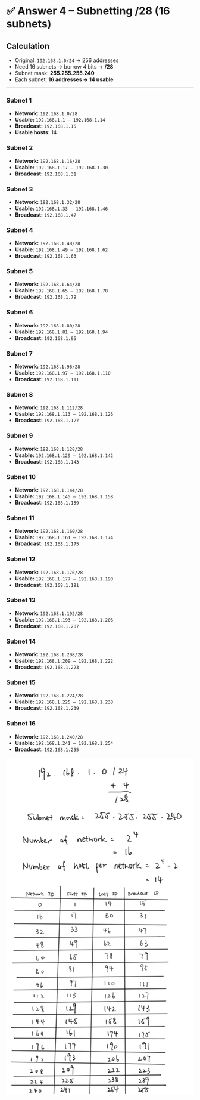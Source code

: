 # ✅ Answer 4 – Subnetting /28 (16 subnets)

## Calculation
- Original: `192.168.1.0/24` → 256 addresses  
- Need 16 subnets → borrow 4 bits → **/28**  
- Subnet mask: **255.255.255.240**  
- Each subnet: **16 addresses → 14 usable**

---

### Subnet 1
- **Network:** `192.168.1.0/28`
- **Usable:** `192.168.1.1 – 192.168.1.14`
- **Broadcast:** `192.168.1.15`
- **Usable hosts:** 14

### Subnet 2
- **Network:** `192.168.1.16/28`
- **Usable:** `192.168.1.17 – 192.168.1.30`
- **Broadcast:** `192.168.1.31`

### Subnet 3
- **Network:** `192.168.1.32/28`
- **Usable:** `192.168.1.33 – 192.168.1.46`
- **Broadcast:** `192.168.1.47`

### Subnet 4
- **Network:** `192.168.1.48/28`
- **Usable:** `192.168.1.49 – 192.168.1.62`
- **Broadcast:** `192.168.1.63`

### Subnet 5
- **Network:** `192.168.1.64/28`
- **Usable:** `192.168.1.65 – 192.168.1.78`
- **Broadcast:** `192.168.1.79`

### Subnet 6
- **Network:** `192.168.1.80/28`
- **Usable:** `192.168.1.81 – 192.168.1.94`
- **Broadcast:** `192.168.1.95`

### Subnet 7
- **Network:** `192.168.1.96/28`
- **Usable:** `192.168.1.97 – 192.168.1.110`
- **Broadcast:** `192.168.1.111`

### Subnet 8
- **Network:** `192.168.1.112/28`
- **Usable:** `192.168.1.113 – 192.168.1.126`
- **Broadcast:** `192.168.1.127`

### Subnet 9
- **Network:** `192.168.1.128/28`
- **Usable:** `192.168.1.129 – 192.168.1.142`
- **Broadcast:** `192.168.1.143`

### Subnet 10
- **Network:** `192.168.1.144/28`
- **Usable:** `192.168.1.145 – 192.168.1.158`
- **Broadcast:** `192.168.1.159`

### Subnet 11
- **Network:** `192.168.1.160/28`
- **Usable:** `192.168.1.161 – 192.168.1.174`
- **Broadcast:** `192.168.1.175`

### Subnet 12
- **Network:** `192.168.1.176/28`
- **Usable:** `192.168.1.177 – 192.168.1.190`
- **Broadcast:** `192.168.1.191`

### Subnet 13
- **Network:** `192.168.1.192/28`
- **Usable:** `192.168.1.193 – 192.168.1.206`
- **Broadcast:** `192.168.1.207`

### Subnet 14
- **Network:** `192.168.1.208/28`
- **Usable:** `192.168.1.209 – 192.168.1.222`
- **Broadcast:** `192.168.1.223`

### Subnet 15
- **Network:** `192.168.1.224/28`
- **Usable:** `192.168.1.225 – 192.168.1.238`
- **Broadcast:** `192.168.1.239`

### Subnet 16
- **Network:** `192.168.1.240/28`
- **Usable:** `192.168.1.241 – 192.168.1.254`
- **Broadcast:** `192.168.1.255`

![/28](https://raw.githubusercontent.com/ProJensen/ip-subnetting-practice/refs/heads/main/Calculation/%3A%2028.png)
